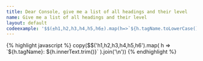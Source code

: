```yaml
---
title: Dear Console, give me a list of all headings and their level
name: Give me a list of all headings and their level
layout: default
codeexample: '$$(±h1,h2,h3,h4,h5,h6±).map(h=>`${h.tagName.toLowerCase()}: ${h.innerText.trim()}`).join(±\n±)'
---
```


{% highlight javascript %}
copy($$('h1,h2,h3,h4,h5,h6').map(
    h => `${h.tagName}: ${h.innerText.trim()}`
).join('\n'))
{% endhighlight %}


